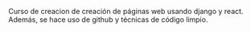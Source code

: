 Curso de creacion de creación de páginas web usando django y react. Además, se hace uso de github y técnicas de código limpio.
